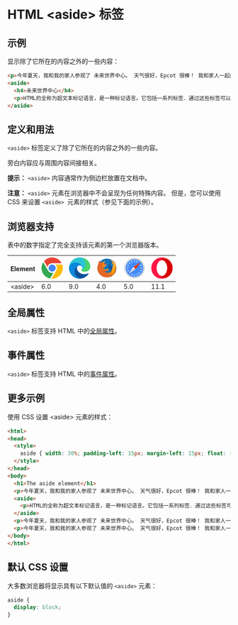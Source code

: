 HTML \<aside> 标签
===

## 示例

显示除了它所在的内容之外的一些内容：

```html idoc:preview:iframe
<p>今年夏天，我和我的家人参观了 未来世界中心。 天气很好，Epcot 很棒！ 我和家人一起度过了一个美好的夏天！</p>
<aside>
  <h4>未来世界中心</h4>
  <p>HTML的全称为超文本标记语言，是一种标记语言。它包括一系列标签．通过这些标签可以将网络上的文档格式统一，使分散的 Internet 资源连接为一个逻辑整体。</p>
</aside>
```

## 定义和用法

`<aside>` 标签定义了除了它所在的内容之外的一些内容。

旁白内容应与周围内容间接相关。

**提示：** `<aside>` 内容通常作为侧边栏放置在文档中。

**注意：** `<aside>` 元素在浏览器中不会呈现为任何特殊内容。 但是，您可以使用 CSS 来设置 `<aside> `元素的样式（参见下面的示例）。

## 浏览器支持

表中的数字指定了完全支持该元素的第一个浏览器版本。

| Element  | ![chrome][1] | ![edge][2] | ![firefox][3] | ![safari][4] | ![opera][5] |
| -------- | --- | --- | --- | --- | ---- |
| \<aside> | 6.0 | 9.0 | 4.0 | 5.0 | 11.1 |
<!--rehype:style=width: 100%; display: inline-table;-->

## 全局属性

`<aside>` 标签支持 HTML 中的[全局属性](../reference/standardattributes.md)。

## 事件属性

`<aside>` 标签支持 HTML 中的[事件属性](../reference/eventattributes.md)。

## 更多示例

使用 CSS 设置 \<aside> 元素的样式：

```html idoc:preview:iframe
<html>
<head>
  <style>
    aside { width: 30%; padding-left: 15px; margin-left: 15px; float: right; font-style: italic; background-color: lightgray; }
  </style>
</head>
<body>
  <h1>The aside element</h1>
  <p>今年夏天，我和我的家人参观了 未来世界中心。 天气很好，Epcot 很棒！ 我和家人一起度过了一个美好的夏天！</p>
  <aside>
    <p>HTML的全称为超文本标记语言，是一种标记语言。它包括一系列标签．通过这些标签可以将网络上的文档格式统一，使分散的 Internet 资源连接为一个逻辑整体。</p>
  </aside>
  <p>今年夏天，我和我的家人参观了 未来世界中心。 天气很好，Epcot 很棒！ 我和家人一起度过了一个美好的夏天！</p>
  <p>今年夏天，我和我的家人参观了 未来世界中心。 天气很好，Epcot 很棒！ 我和家人一起度过了一个美好的夏天！</p>
</body>
</html>
```

## 默认 CSS 设置

大多数浏览器将显示具有以下默认值的 `<aside>` 元素：

```css
aside {
  display: block;
}
```

[1]: ../assets/chrome.svg
[2]: ../assets/edge.svg
[3]: ../assets/firefox.svg
[4]: ../assets/safari.svg
[5]: ../assets/opera.svg